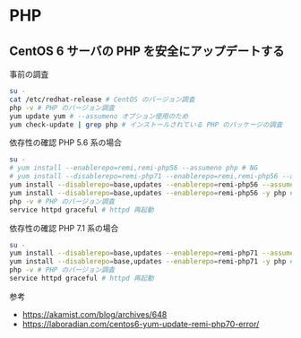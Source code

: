 # PHP

## CentOS 6 サーバの PHP を安全にアップデートする

事前の調査

```bash
su -
cat /etc/redhat-release # CentOS のバージョン調査
php -v # PHP のバージョン調査
yum update yum # --assumeno オプション使用のため
yum check-update | grep php # インストールされている PHP のパッケージの調査
```

依存性の確認 PHP 5.6 系の場合

```bash
su -
# yum install --enablerepo=remi,remi-php56 --assumeno php # NG
# yum install --disablerepo=remi-php71 --enablerepo=remi,remi-php56 --assumeno php # NG
yum install --disablerepo=base,updates --enablerepo=remi-php56 --assumeno php # OK
yum install --disablerepo=base,updates --enablerepo=remi-php56 -y php # インストール実行
php -v # PHP のバージョン調査
service httpd graceful # httpd 再起動
```

依存性の確認 PHP 7.1 系の場合

```bash
su -
yum install --disablerepo=base,updates --enablerepo=remi-php71 --assumeno php # OK
yum install --disablerepo=base,updates --enablerepo=remi-php71 -y php # インストール実行
php -v # PHP のバージョン調査
service httpd graceful # httpd 再起動
```

参考

- <https://akamist.com/blog/archives/648>
- <https://laboradian.com/centos6-yum-update-remi-php70-error/>
